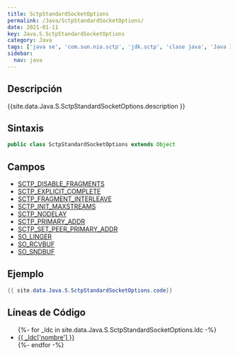 ```yaml
---
title: SctpStandardSocketOptions
permalink: /Java/SctpStandardSocketOptions/
date: 2021-01-11
key: Java.S.SctpStandardSocketOptions
category: Java
tags: ['java se', 'com.sun.nio.sctp', 'jdk.sctp', 'clase java', 'Java 1.7']
sidebar: 
  nav: java
---
```


## Descripción
{{site.data.Java.S.SctpStandardSocketOptions.description }}

## Sintaxis
~~~java
public class SctpStandardSocketOptions extends Object
~~~

## Campos
* [SCTP_DISABLE_FRAGMENTS](/Java/SctpStandardSocketOptions/SCTP_DISABLE_FRAGMENTS)
* [SCTP_EXPLICIT_COMPLETE](/Java/SctpStandardSocketOptions/SCTP_EXPLICIT_COMPLETE)
* [SCTP_FRAGMENT_INTERLEAVE](/Java/SctpStandardSocketOptions/SCTP_FRAGMENT_INTERLEAVE)
* [SCTP_INIT_MAXSTREAMS](/Java/SctpStandardSocketOptions/SCTP_INIT_MAXSTREAMS)
* [SCTP_NODELAY](/Java/SctpStandardSocketOptions/SCTP_NODELAY)
* [SCTP_PRIMARY_ADDR](/Java/SctpStandardSocketOptions/SCTP_PRIMARY_ADDR)
* [SCTP_SET_PEER_PRIMARY_ADDR](/Java/SctpStandardSocketOptions/SCTP_SET_PEER_PRIMARY_ADDR)
* [SO_LINGER](/Java/SctpStandardSocketOptions/SO_LINGER)
* [SO_RCVBUF](/Java/SctpStandardSocketOptions/SO_RCVBUF)
* [SO_SNDBUF](/Java/SctpStandardSocketOptions/SO_SNDBUF)

## Ejemplo
~~~java
{{ site.data.Java.S.SctpStandardSocketOptions.code}}
~~~

## Líneas de Código
<ul>
{%- for _ldc in site.data.Java.S.SctpStandardSocketOptions.ldc -%}
   <li>
       <a href="{{_ldc['url'] }}">{{ _ldc['nombre'] }}</a>
   </li>
{%- endfor -%}
</ul>
